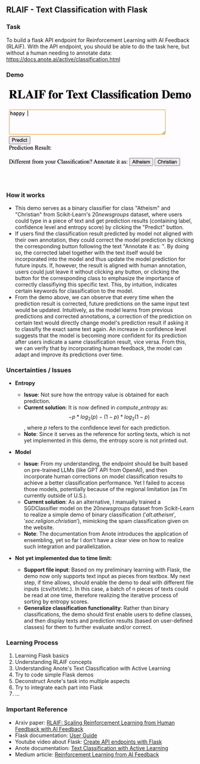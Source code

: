 ## RLAIF - Text Classification with Flask

### Task

To build a flask API endpoint for Reinforcement Learning with AI Feedback (RLAIF). With the API endpoint, you should be able to do the task here, but without a human needing to annotate data:
https://docs.anote.ai/active/classification.html


### Demo

![](demo.gif)


### How it works

- This demo serves as a binary classifier for class "Atheism" and "Christian" from Scikit-Learn's $20newsgroups$ dataset, where users could type in a piece of text and get prediction results (containing label, confidence level and entropy score) by clicking the "Predict" button.
- If users find the classification result predicted by model not aligned with their own annotation, they could correct the model prediction by clicking the corresponding button following the text "Annotate it as: ". By doing so, the corrected label together with the text itself would be incorporated into the model and thus update the model prediction for future inputs. If, however, the result is aligned with human annotation, users could just leave it without clicking any button, or clicking the button for the corresponding class to emphasize the importance of correctly classifiying this specific text. This, by intuition, indicates certain keywords for classification to the model.
- From the demo above, we can observe that every time when the prediction result is corrected, future predictions on the same input text would be updated. Intuitively, as the model learns from previous predictions and corrected annotations, a correction of the prediction on certain text would directly change model's prediction result if asking it to classifiy the exact same text again. An increase in confidence level suggests that the model is becoming more confident for its prediction after users indicate a same classification result, vice versa. From this, we can verify that by incorporating human feedback, the model can adapt and improve its predictions over time.


### Uncertainties / Issues

- **Entropy**
    - **Issue**: Not sure how the entropy value is obtained for each prediction.
    - **Current solution**: It is now defined in $compute\_entropy$ as: $$-p*log_2(p) - (1-p)*log_2(1-p)$$, where $p$ refers to the confidence level for each prediction.
    - **Note**: Since it serves as the reference for sorting texts, which is not yet implemented in this demo, the entropy score is not printed out.

- **Model**
    - **Issue**: From my understanding, the endpoint should be built based on pre-trained LLMs (like GPT API from OpenAI), and then incorporate human corrections on model classification results to achieve a better classification performance. Yet I failed to access those models, potentially because of the regional limitation (as I'm currently outside of U.S.).
    - **Current solution**: As an alternative, I manually trained a SGDClassifier model on the $20newsgroups$ dataset from Scikit-Learn to realize a simple demo of binary classification ($'alt.atheism'$, $'soc.religion.christian'$), mimicking the spam classification given on the website.
    - **Note**: The documentation from Anote introduces the application of ensembling, yet so far I don't have a clear view on how to realize such integration and parallelization.

- **Not yet implemented due to time limit:**
    - **Support file input**: Based on my preliminary learning with Flask, the demo now only supports text input as pieces from textbox. My next step, if time allows, should enable the demo to deal with different file inputs (csv/txt/etc.). In this case, a batch of n pieces of texts could be read at one time, therefore realizing the iterative process of sorting by entropy scores.
    - **Generalize classification functionality**: Rather than binary classifications, the demo should first enable users to define classes, and then display texts and prediction results (based on user-defined classes) for them to further evaluate and/or correct.



### Learning Process

1. Learning Flask basics
2. Understanding RLAIF concepts
3. Understanding Anote's Text Classification with Active Learning
4. Try to code simple Flask demos
5. Deconstruct Anote's task into multiple aspects
6. Try to integrate each part into Flask
7. ...



### Important Reference

- Arxiv paper: [RLAIF: Scaling Reinforcement Learning from Human Feedback with AI Feedback](https://arxiv.org/abs/2309.00267)
- Flask documentation: [User Guide](https://flask.palletsprojects.com/en/latest/)
- Youtube video about Flask: [Create API endpoints with Flask](https://www.youtube.com/watch?v=duE5P1hG6sg)
- Anote documentation: [Text Classification with Active Learning](https://docs.anote.ai/active/classification.html?h=entropy#sorting-and-annotating-edge-cases)
- Medium article: [Reinforcement Learning from AI Feedback](https://anote-ai.medium.com/reinforcement-learning-from-ai-feedback-5d5dd53cd26e)
